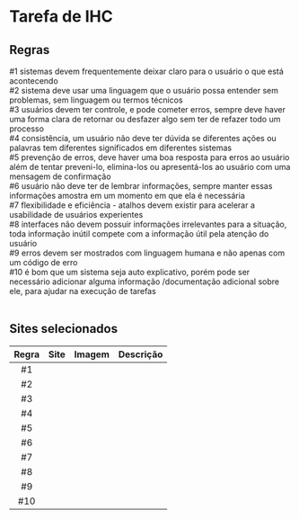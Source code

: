 # Tarefa de IHC

## Regras
#1 sistemas devem frequentemente deixar claro para o usuário o que está acontecendo<br>
#2 sistema deve usar uma linguagem que o usuário possa entender sem problemas, sem linguagem ou termos técnicos<br>
#3 usuários devem ter controle, e pode cometer erros, sempre deve haver uma forma clara de retornar ou desfazer algo sem ter de refazer todo um processo<br>
#4 consistência, um usuário não deve ter dúvida se diferentes ações ou palavras tem diferentes significados em diferentes sistemas<br>
#5 prevenção de erros, deve haver uma boa resposta para erros ao usuário além de tentar preveni-lo, elimina-los ou apresentá-los ao usuário com uma mensagem de confirmação<br>
#6 usuário não deve ter de lembrar informações, sempre manter essas informações amostra em um momento em que ela é necessária<br>
#7 flexibilidade e eficiência - atalhos devem existir para acelerar a usabilidade de usuários experientes<br>
#8 interfaces não devem possuir informações irrelevantes para a situação, toda informação inútil compete com a informação útil pela atenção do usuário<br>
#9 erros devem ser mostrados com linguagem humana e não apenas com um código de erro<br>
#10 é bom que um sistema seja auto explicativo, porém pode ser necessário adicionar alguma informação /documentação adicional sobre ele, para ajudar na execução de tarefas
<br><br>

## Sites selecionados
 Regra | Site | Imagem | Descrição |
|:----:|:----:|:------:|:---------:|
| #1  |  |  |  |
| #2  |  |  |  |
| #3  |  |  |  |
| #4  |  |  |  |
| #5  |  |  |  |
| #6  |  |  |  |
| #7  |  |  |  |
| #8  |  |  |  |
| #9  |  |  |  |
| #10 |  |  |  |